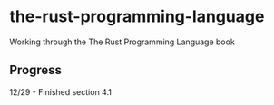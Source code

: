 # the-rust-programming-language

Working through the The Rust Programming Language book

## Progress

12/29 - Finished section 4.1
